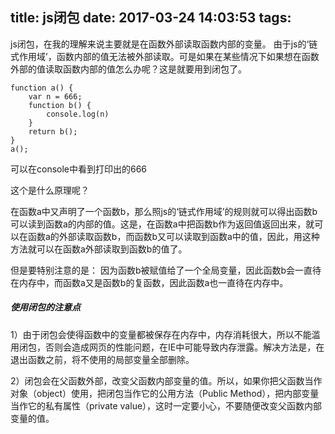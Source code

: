 title: js闭包
date: 2017-03-24 14:03:53
tags:
---
js闭包，在我的理解来说主要就是在函数外部读取函数内部的变量。
由于js的‘链式作用域’，函数内部的值无法被外部读取。可是如果在某些情况下如果想在函数外部的值读取函数内部的值怎么办呢？这是就要用到闭包了。

	function a() {
		var n = 666;
		function b() {
			console.log(n)
		}
		return b();
	}
	a();
可以在console中看到打印出的666

这个是什么原理呢？

在函数a中又声明了一个函数b，那么照js的‘链式作用域’的规则就可以得出函数b可以读到函数a的内部的值。这是，在函数a中把函数b作为返回值返回出来，就可以在函数a的外部读取函数b，而函数b又可以读取到函数a中的值，因此，用这种方法就可以在函数a外部读取到函数b的值了。

但是要特别注意的是： 因为函数b被赋值给了一个全局变量，因此函数b会一直待在内存中，而函数a又是函数b的复函数，因此函数a也一直待在内存中。

##### 使用闭包的注意点

1）由于闭包会使得函数中的变量都被保存在内存中，内存消耗很大，所以不能滥用闭包，否则会造成网页的性能问题，在IE中可能导致内存泄露。解决方法是，在退出函数之前，将不使用的局部变量全部删除。

2）闭包会在父函数外部，改变父函数内部变量的值。所以，如果你把父函数当作对象（object）使用，把闭包当作它的公用方法（Public Method），把内部变量当作它的私有属性（private value），这时一定要小心，不要随便改变父函数内部变量的值。